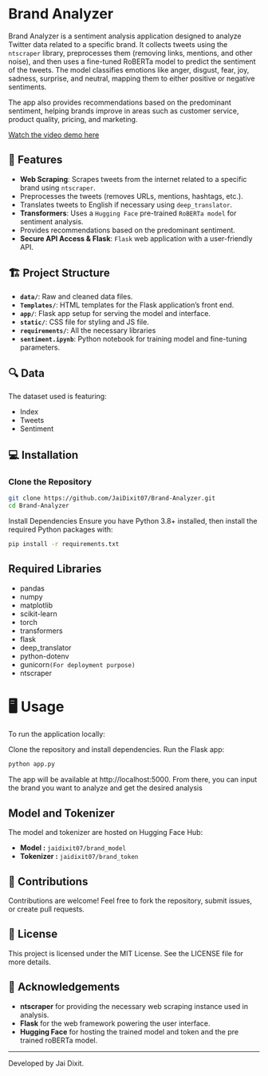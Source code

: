 # Brand Analyzer

Brand Analyzer is a sentiment analysis application designed to analyze Twitter data related to a specific brand. It collects tweets using the `ntscraper` library, preprocesses them (removing links, mentions, and other noise), and then uses a fine-tuned RoBERTa model to predict the sentiment of the tweets. The model classifies emotions like anger, disgust, fear, joy, sadness, surprise, and neutral, mapping them to either positive or negative sentiments.

The app also provides recommendations based on the predominant sentiment, helping brands improve in areas such as customer service, product quality, pricing, and marketing.

[Watch the video demo here](https://youtu.be/WUqAg3zj-MQ)


## 🚀 Features

- **Web Scraping**: Scrapes tweets from the internet related to a specific brand using `ntscraper`.
- Preprocesses the tweets (removes URLs, mentions, hashtags, etc.).
- Translates tweets to English if necessary using `deep_translator`.
- **Transformers**: Uses a `Hugging Face` pre-trained `RoBERTa model` for sentiment analysis.
- Provides recommendations based on the predominant sentiment.
- **Secure API Access & Flask**: `Flask` web application with a user-friendly API.

## 🏗️ Project Structure

- **`data/`**: Raw and cleaned data files.
- **`Templates/`**: HTML templates for the Flask application’s front end.
- **`app/`**: Flask app setup for serving the model and interface.
- **`static/`**: CSS file for styling and JS file.
- **`requirements/`**: All the necessary libraries
- **`sentiment.ipynb`**: Python notebook for training model and fine-tuning parameters.

## 🔍 Data

The dataset used is featuring:
- Index
- Tweets
- Sentiment

## 💻 Installation

### Clone the Repository

```bash
git clone https://github.com/JaiDixit07/Brand-Analyzer.git
cd Brand-Analyzer
```

Install Dependencies
Ensure you have Python 3.8+ installed, then install the required Python packages with:

```bash
pip install -r requirements.txt
```


##  Required Libraries

- pandas
- numpy
- matplotlib 
- scikit-learn
- torch
- transformers
- flask
- deep_translator
- python-dotenv
- gunicorn`(For deployment purpose)` 
- ntscraper

# 🖥️ Usage
To run the application locally:

Clone the repository and install dependencies.
Run the Flask app:
```bash
python app.py
```
The app will be available at http://localhost:5000. From there, you can input the brand you want to analyze and get the desired analysis

## Model and Tokenizer

The model and tokenizer are hosted on Hugging Face Hub:

- **Model :** `jaidixit07/brand_model`
- **Tokenizer :** `jaidixit07/brand_token`

## 🤝 Contributions
Contributions are welcome! Feel free to fork the repository, submit issues, or create pull requests.

## 📝 License
This project is licensed under the MIT License. See the LICENSE file for more details.

## 🙌 Acknowledgements
- **ntscraper** for providing the necessary web scraping instance used in analysis.
- **Flask** for the web framework powering the user interface.
- **Hugging Face** for hosting the trained model and token and the pre trained roBERTa model.

-------------------------------------------------------------------------------------------------

Developed by Jai Dixit.